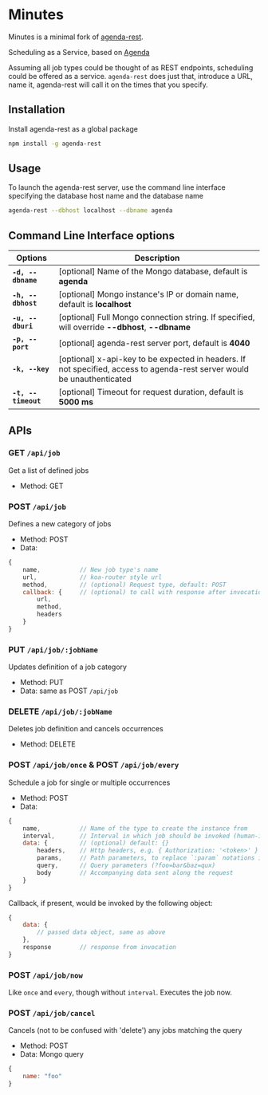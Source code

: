 
# Minutes

Minutes is a minimal fork of [agenda-rest](https://github.com/agenda/agenda-rest).

Scheduling as a Service, based on [Agenda](https://github.com/agenda/agenda)

Assuming all job types could be thought of as REST endpoints, scheduling could be offered as a service. `agenda-rest` does just that, introduce a URL, name it, agenda-rest will call it on the times that you specify.

## Installation
Install agenda-rest as a global package
```bash
npm install -g agenda-rest
```

## Usage
To launch the agenda-rest server, use the command line interface specifying the database host name and the database name
```bash
agenda-rest --dbhost localhost --dbname agenda
```

## Command Line Interface options

| Options       	 | Description                                                                                                             	|
|---------------	 |-------------------------------------------------------------------------------------------------------------------------	|
| **`-d, --dbname`** | [optional] Name of the Mongo database, default is **agenda**                                                            	|
| **`-h, --dbhost`** | [optional] Mongo instance's IP or domain name, default is **localhost**                                                  |
| **`-u, --dburi`** | [optional] Full Mongo connection string. If specified, will override **--dbhost**, **--dbname**                                                            	|
| **`-p, --port`**	 | [optional] agenda-rest server port, default is **4040**                                                                  |
| **`-k, --key`**  	 | [optional] x-api-key to be expected in headers. If not specified, access to agenda-rest server would be unauthenticated 	|
| **`-t, --timeout`**| [optional] Timeout for request duration, default is **5000 ms**                                                          |

## APIs

### **GET `/api/job`**
Get a list of defined jobs

* Method: GET

### **POST `/api/job`**
Defines a new category of jobs

* Method: POST
* Data:
```javascript
{
    name,           // New job type's name
    url,            // koa-router style url
    method,         // (optional) Request type, default: POST
    callback: {     // (optional) to call with response after invocation
        url,
        method,
        headers
    }
}
```

### **PUT `/api/job/:jobName`**
Updates definition of a job category

* Method: PUT
* Data: same as POST `/api/job`

### **DELETE `/api/job/:jobName`**
Deletes job definition and cancels occurrences 

* Method: DELETE

### **POST `/api/job/once`** & **POST `/api/job/every`**
Schedule a job for single or multiple occurrences

* Method: POST
* Data:
```javascript
{
    name,           // Name of the type to create the instance from
    interval,       // Interval in which job should be invoked (human-interval, can also be a date string for 'once')
    data: {         // (optional) default: {}
        headers,    // Http headers, e.g. { Authorization: '<token>' }
        params,     // Path parameters, to replace `:param` notations in job definition's url
        query,      // Query parameters (?foo=bar&baz=qux)
        body        // Accompanying data sent along the request
    }
}
```

Callback, if present, would be invoked by the following object:
```javascript
{
    data: {
        // passed data object, same as above
    },
    response        // response from invocation
}
```

### **POST `/api/job/now`**
Like `once` and `every`, though without `interval`. Executes the job now.

### **POST `/api/job/cancel`**
Cancels (not to be confused with 'delete') any jobs matching the query

* Method: POST
* Data: Mongo query
```javascript
{
    name: "foo"
}
```
